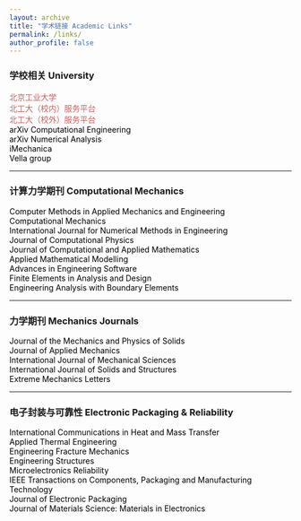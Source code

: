 ```yaml
---
layout: archive
title: "学术链接 Academic Links"
permalink: /links/
author_profile: false
---
```


<!-- Google tag (gtag.js) -->
<script async src="https://www.googletagmanager.com/gtag/js?id=G-K251SYLJ6Y"></script>
<script>
  window.dataLayer = window.dataLayer || [];
  function gtag(){dataLayer.push(arguments);}
  gtag('js', new Date());
  gtag('config', 'G-K251SYLJ6Y');
</script>

<h3>学校相关 University</h3>
<p style="text-align:left;"> 
	<a href="https://www.bjut.edu.cn/" style="text-decoration:none;color:indianred;">北京工业大学</a> <br> 
	<a href="https://my.bjut.edu.cn/page/site/index" style="text-decoration:none;color:indianred;">北工大（校内）服务平台</a> <br> 
	<a href="https://webvpn.bjut.edu.cn/" style="text-decoration:none;color:indianred;">北工大（校外）服务平台</a> <br>
  <a href="https://arxiv.org/list/cs.CE/new" style="text-decoration:none;color:black;">arXiv Computational Engineering</a><br>
  <a href="https://arxiv.org/list/math.NA/new" style="text-decoration:none;color:black;">arXiv Numerical Analysis</a><br>
  <a href="http://imechanica.org/" style="text-decoration:none;color:black;">iMechanica</a><br>
  <a href="https://people.maths.ox.ac.uk/vella/" style="text-decoration:none;color:black;">Vella group</a>
</p>

<hr>
<h3>计算力学期刊 Computational Mechanics</h3>

<p style="text-align:left;">
	<a href="https://www.sciencedirect.com/journal/computer-methods-in-applied-mechanics-and-engineering" style="text-decoration:none;color:black;">Computer Methods in Applied Mechanics and Engineering</a><br> 
	<a href="https://link.springer.com/journal/466" style="text-decoration:none;color:black;">Computational Mechanics</a><br> 
	<a href="https://onlinelibrary.wiley.com/journal/10970207" style="text-decoration:none;color:black;">International Journal for Numerical Methods in Engineering</a><br> 
	<a href="https://www.sciencedirect.com/journal/journal-of-computational-physics" style="text-decoration:none;color:black;">Journal of Computational Physics</a><br>
	<a href="https://www.sciencedirect.com/journal/journal-of-computational-and-applied-mathematics" style="text-decoration:none;color:black;">Journal of Computational and Applied Mathematics</a><br> 
	<a href="https://www.sciencedirect.com/journal/applied-mathematical-modelling" style="text-decoration:none;color:black;">Applied Mathematical Modelling</a><br> 
	<a href="https://www.sciencedirect.com/journal/advances-in-engineering-software" style="text-decoration:none;color:black;">Advances in Engineering Software</a><br> 
	<a href="https://www.sciencedirect.com/journal/finite-elements-in-analysis-and-design" style="text-decoration:none;color:black;">Finite Elements in Analysis and Design</a><br> 
  <a href="https://www.sciencedirect.com/journal/engineering-analysis-with-boundary-elements" style="text-decoration:none;color:black;">Engineering Analysis with Boundary Elements</a><br> 
</p>

<hr>
<h3>力学期刊 Mechanics Journals</h3>
<p style="text-align:left;">
<a href="https://www.sciencedirect.com/journal/journal-of-the-mechanics-and-physics-of-solids" style="text-decoration:none;color:black;">Journal of the Mechanics and Physics of Solids</a><br>
<a href="https://asmedigitalcollection.asme.org/appliedmechanics" style="text-decoration:none;color:black;">Journal of Applied Mechanics</a><br>
<a href="https://www.sciencedirect.com/journal/international-journal-of-mechanical-sciences" style="text-decoration:none;color:black;">International Journal of Mechanical Sciences</a><br>
<a href="https://www.sciencedirect.com/journal/international-journal-of-solids-and-structures" style="text-decoration:none;color:black;">International Journal of Solids and Structures</a><br>
<a href="https://www.sciencedirect.com/journal/extreme-mechanics-letters" style="text-decoration:none;color:black;">Extreme Mechanics Letters</a><br>
</p>

<hr>
<h3>电子封装与可靠性 Electronic Packaging & Reliability</h3>

<p style="text-align:left;">
<a href="https://www.sciencedirect.com/journal/international-communications-in-heat-and-mass-transfer" style="text-decoration:none;color:black;">International Communications in Heat and Mass Transfer</a><br>
<a href="https://www.sciencedirect.com/journal/applied-thermal-engineering" style="text-decoration:none;color:black;">Applied Thermal Engineering</a><br>
<a href="https://www.sciencedirect.com/journal/engineering-fracture-mechanics" style="text-decoration:none;color:black;">Engineering Fracture Mechanics</a><br> 
<a href="https://www.sciencedirect.com/journal/engineering-structures" style="text-decoration:none;color:black;">Engineering Structures</a><br>
<a href="https://www.sciencedirect.com/journal/microelectronics-reliability" style="text-decoration:none;color:black;">Microelectronics Reliability</a><br>
<a href="https://ieeexplore.ieee.org/xpl/RecentIssue.jsp?punumber=6144" style="text-decoration:none;color:black;">IEEE Transactions on Components, Packaging and Manufacturing Technology</a><br> 
<a href="https://asmedigitalcollection.asme.org/electronicpackaging" style="text-decoration:none;color:black;">Journal of Electronic Packaging</a><br>
<a href="https://link.springer.com/journal/10854" style="text-decoration:none;color:black;">Journal of Materials Science: Materials in Electronics</a><br>
</p>
